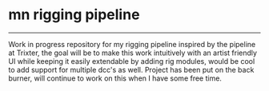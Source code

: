 # mn rigging pipeline
---
Work in progress repository for my rigging pipeline inspired by the pipeline at Trixter, the goal will be to make this work intuitively with an artist friendly UI while keeping it easily extendable by adding rig modules, would be cool to add support for multiple dcc's as well.
Project has been put on the back burner, will continue to work on this when I have some free time.

